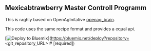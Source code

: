 ## Mexicabtrawberry Master Controll Programm

This is raghly based on OpenAgInitative [openag_brain](https://github.com/OpenAgInitiative/openag_brain).

This code uses the same recipe format and provides a equal api.  


        
[![Deploy to Bluemix](https://bluemix.net/deploy/button.png)](https://bluemix.net/deploy?repository=<git_repository_URL> # [required])